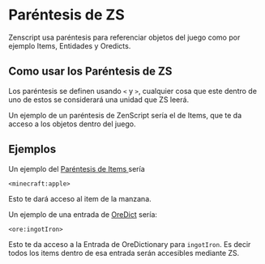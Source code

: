 # Paréntesis de ZS

Zenscript usa paréntesis para referenciar objetos del juego como por ejemplo Items, Entidades y Oredicts.

## Como usar los Paréntesis de ZS

Los paréntesis se definen usando `<` y `>`, cualquier cosa que este dentro de uno de estos se considerará una unidad que ZS leerá.

Un ejemplo de un paréntesis de ZenScript sería el de Items, que te da acceso a los objetos dentro del juego.

## Ejemplos

Un ejemplo del  [Paréntesis de Items ](/Vanilla/Brackets/Bracket_Item/) sería

```zenscript
<minecraft:apple>
```

Esto te dará acceso al item de la manzana.

Un ejemplo de una entrada de  [OreDict](/Vanilla/Brackets/Bracket_Ore/) sería:

```zenscript
<ore:ingotIron>
```

Esto te da acceso a la Entrada de OreDictionary para  `ingotIron`. Es decir todos los items dentro de esa entrada serán accesibles mediante ZS.